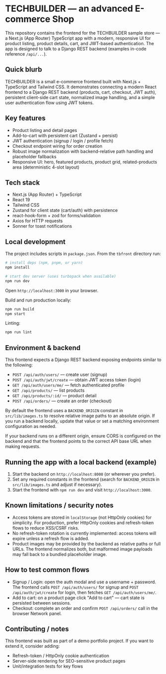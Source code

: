 # TECHBUILDER — an advanced E-commerce Shop

This repository contains the frontend for the TECHBUILDER sample store — a Next.js (App Router) TypeScript app with a modern, responsive UI for product listing, product details, cart, and JWT-based authentication. The app is designed to talk to a Django REST backend (examples in-code reference `/api/...`).

## Quick blurb

TECHBUILDER is a small e-commerce frontend built with Next.js + TypeScript and Tailwind CSS. It demonstrates connecting a modern React frontend to a Django REST backend (products, cart, checkout, JWT auth), persistent client-side cart state, normalized image handling, and a simple user authentication flow using JWT tokens.

## Key features

- Product listing and detail pages
- Add-to-cart with persistent cart (Zustand + persist)
- JWT authentication (signup / login / profile fetch)
- Checkout endpoint wiring for order creation
- Robust image normalization with backend-relative path handling and placeholder fallbacks
- Responsive UI: hero, featured products, product grid, related-products area (deterministic 4-slot layout)

## Tech stack

- Next.js (App Router) + TypeScript
- React 19
- Tailwind CSS
- Zustand for client state (cart/auth) with persistence
- react-hook-form + zod for forms/validation
- Axios for HTTP requests
- Sonner for toast notifications

## Local development

The project includes scripts in `package.json`. From the `tbfront` directory run:

```bash
# install deps (npm, pnpm, or yarn)
npm install

# start dev server (uses turbopack when available)
npm run dev
```

Open `http://localhost:3000` in your browser.

Build and run production locally:

```bash
npm run build
npm start
```

Linting:

```bash
npm run lint
```

## Environment & backend

This frontend expects a Django REST backend exposing endpoints similar to the following:

- `POST /api/auth/users/` — create user (signup)
- `POST /api/auth/jwt/create` — obtain JWT access token (login)
- `GET /api/auth/users/me/` — fetch authenticated profile
- `GET /api/products/` — list products
- `GET /api/products/:id/` — product detail
- `POST /api/orders/` — create an order (checkout)

By default the frontend uses a `BACKEND_ORIGIN` constant in `src/lib/images.ts` to resolve relative image paths to an absolute origin. If you run a backend locally, update that value or set a matching environment configuration as needed.

If your backend runs on a different origin, ensure CORS is configured on the backend and that the frontend points to the correct API base URL when making requests.

## Running the app with a local backend (example)

1. Start the backend on `http://localhost:8000` (or wherever you prefer).
2. Set any required constants in the frontend (search for `BACKEND_ORIGIN` in `src/lib/images.ts` and adjust if necessary).
3. Start the frontend with `npm run dev` and visit `http://localhost:3000`.

## Known limitations / security notes

- Access tokens are stored in `localStorage` (not HttpOnly cookies) for simplicity. For production, prefer HttpOnly cookies and refresh-token flows to reduce XSS/CSRF risks.
- No refresh-token rotation is currently implemented: access tokens will expire unless a refresh flow is added.
- Product images may be provided by the backend as relative paths or full URLs. The frontend normalizes both, but malformed image payloads may fall back to a bundled placeholder image.

## How to test common flows

- Signup / Login: open the auth modal and use a username + password. The frontend calls `POST /api/auth/users/` for signup and `POST /api/auth/jwt/create` for login, then fetches `GET /api/auth/users/me/`.
- Add to cart: on a product page click "Add to cart" — cart state is persisted between sessions.
- Checkout: complete an order and confirm `POST /api/orders/` call in the browser Network panel.

## Contributing / notes

This frontend was built as part of a demo portfolio project. If you want to extend it, consider adding:

- Refresh-token / HttpOnly cookie authentication
- Server-side rendering for SEO-sensitive product pages
- Unit/integration tests for key flows


